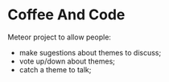 # Coffee And Code

Meteor project to allow people:
 - make sugestions about themes to discuss;
 - vote up/down about themes;
 - catch a theme to talk;
